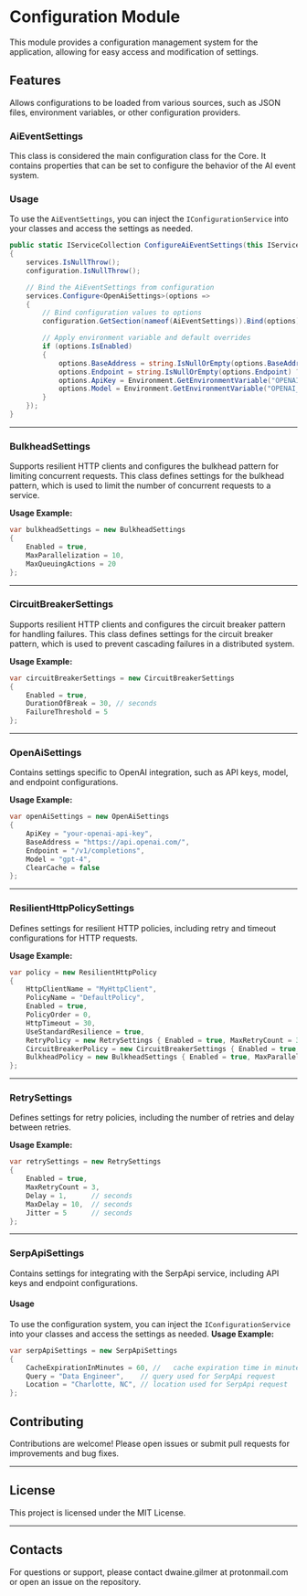 # Configuration Module	
This module provides a configuration management system for the application, allowing for easy access and modification of settings.

## Features	
Allows configurations to be loaded from various sources, such as JSON files, environment variables, or other configuration providers.

### AiEventSettings
This class is considered the main configuration class for the Core. It contains properties that can be set to configure the behavior of the AI event system.

### Usage
To use the `AiEventSettings`, you can inject the `IConfigurationService` into your classes and access the settings as needed.
```csharp
public static IServiceCollection ConfigureAiEventSettings(this IServiceCollection services, IConfiguration configuration)
{
    services.IsNullThrow();
    configuration.IsNullThrow();

    // Bind the AiEventSettings from configuration
    services.Configure<OpenAiSettings>(options =>
    {
        // Bind configuration values to options
        configuration.GetSection(nameof(AiEventSettings)).Bind(options);

        // Apply environment variable and default overrides
        if (options.IsEnabled)
        {
            options.BaseAddress = string.IsNullOrEmpty(options.BaseAddress) ? Defaults.OpenAiABaseAddress : options.BaseAddress;
            options.Endpoint = string.IsNullOrEmpty(options.Endpoint) ? Defaults.OpenAiEndpoint : options.Endpoint;
            options.ApiKey = Environment.GetEnvironmentVariable("OPENAI_API_KEY") ?? options.ApiKey ?? string.Empty;
            options.Model = Environment.GetEnvironmentVariable("OPENAI_MODEL") ?? options.Model;
        }
    });
}
```

---

### BulkheadSettings 
Supports resilient HTTP clients and configures the bulkhead pattern for limiting concurrent requests. This class defines settings for the bulkhead pattern, which is used to limit the number of concurrent requests to a service.

**Usage Example:**
```csharp
var bulkheadSettings = new BulkheadSettings
{
    Enabled = true,
    MaxParallelization = 10,
    MaxQueuingActions = 20
};
```

---

### CircuitBreakerSettings
Supports resilient HTTP clients and configures the circuit breaker pattern for handling failures. This class defines settings for the circuit breaker pattern, which is used to prevent cascading failures in a distributed system.

**Usage Example:**
```csharp
var circuitBreakerSettings = new CircuitBreakerSettings
{
    Enabled = true,
    DurationOfBreak = 30, // seconds
    FailureThreshold = 5
};
```

---

### OpenAiSettings
Contains settings specific to OpenAI integration, such as API keys, model, and endpoint configurations.

**Usage Example:**
```csharp
var openAiSettings = new OpenAiSettings
{
    ApiKey = "your-openai-api-key",
    BaseAddress = "https://api.openai.com/",
    Endpoint = "/v1/completions",
    Model = "gpt-4",
    ClearCache = false
};
```

---

### ResilientHttpPolicySettings
Defines settings for resilient HTTP policies, including retry and timeout configurations for HTTP requests.

**Usage Example:**
```csharp
var policy = new ResilientHttpPolicy
{
    HttpClientName = "MyHttpClient",
    PolicyName = "DefaultPolicy",
    Enabled = true,
    PolicyOrder = 0,
    HttpTimeout = 30,
    UseStandardResilience = true,
    RetryPolicy = new RetrySettings { Enabled = true, MaxRetryCount = 3 },
    CircuitBreakerPolicy = new CircuitBreakerSettings { Enabled = true, DurationOfBreak = 30, FailureThreshold = 5 },
    BulkheadPolicy = new BulkheadSettings { Enabled = true, MaxParallelization = 10, MaxQueuingActions = 20 }
};
```

---

### RetrySettings
Defines settings for retry policies, including the number of retries and delay between retries.

**Usage Example:**
```csharp
var retrySettings = new RetrySettings
{
    Enabled = true,
    MaxRetryCount = 3,
    Delay = 1,      // seconds
    MaxDelay = 10,  // seconds
    Jitter = 5      // seconds
};
```

---

### SerpApiSettings
Contains settings for integrating with the SerpApi service, including API keys and endpoint configurations. 

#### Usage
To use the configuration system, you can inject the `IConfigurationService` into your classes and access the settings as needed.
**Usage Example:**
```csharp
var serpApiSettings = new SerpApiSettings
{
    CacheExpirationInMinutes = 60, //   cache expiration time in minutes
    Query = "Data Engineer",    // query used for SerpApi request
    Location = "Charlotte, NC", // location used for SerpApi request
};
```

## Contributing

Contributions are welcome! Please open issues or submit pull requests for improvements and bug fixes.

---

## License

This project is licensed under the MIT License.

---

## Contacts

For questions or support, please contact dwaine.gilmer at protonmail.com or open an issue on the repository.